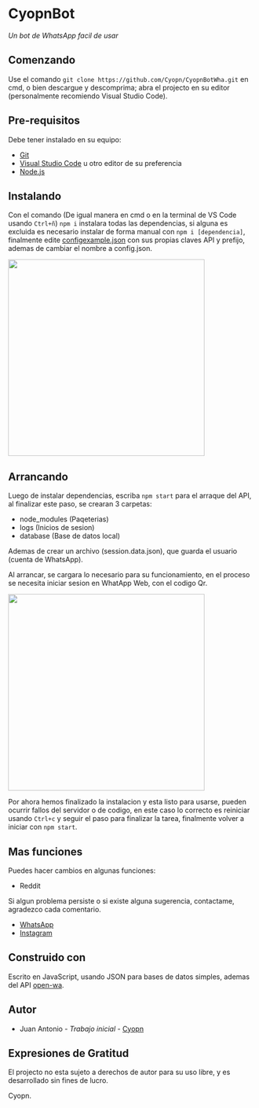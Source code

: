 # CyopnBot
_Un bot de WhatsApp facil de usar_

## Comenzando
Use el comando `git clone https://github.com/Cyopn/CyopnBotWha.git` en cmd, o bien descargue y descomprima; abra el projecto en su editor (personalmente recomiendo Visual Studio Code).

## Pre-requisitos
Debe tener instalado en su equipo:

- [Git](https://git-scm.com/downloads)
- [Visual Studio Code](https://code.visualstudio.com/) u otro editor de su preferencia
- [Node.js](https://nodejs.org/en/)

## Instalando
Con el comando (De igual manera en cmd o en la terminal de VS Code usando `Ctrl+ñ`) `npm i` instalara todas las dependencias, si alguna es excluida es necesario instalar de forma manual con `npm i [dependencia]`, finalmente edite [configexample.json](https://github.com/Cyopn/CyopnBotWha/blob/master/configexample.json) con sus propias claves API y prefijo, ademas de cambiar el nombre a config.json.

<img
    src="https://i.imgur.com/VA1TGI0.png" height="400px">

## Arrancando
Luego de instalar dependencias, escriba `npm start` para el arraque del API, al finalizar este paso, se crearan 3 carpetas:
- node_modules (Paqeterias)
- logs (Inicios de sesion)
- database (Base de datos local)

Ademas de crear un archivo (session.data.json), que guarda el usuario (cuenta de WhatsApp).
  
Al arrancar, se cargara lo necesario para su funcionamiento, en el proceso se necesita iniciar sesion en WhatApp Web, con el codigo Qr.

<img
    src="https://i.imgur.com/MDtfC1v.png" height="400px">

Por ahora hemos finalizado la instalacion y esta listo para usarse, pueden ocurrir fallos del servidor o de codigo, en este caso lo correcto es reiniciar usando `Ctrl+c` y seguir el paso para finalizar la tarea, finalmente volver a iniciar con `npm start`.

## Mas funciones
Puedes hacer cambios en algunas funciones:
- Reddit
  
Si algun problema persiste o si existe alguna sugerencia, contactame, agradezco cada comentario.
- [WhatsApp](https://wa.me/+52562712778)
- [Instagram](https://instagram.com/Cyopn_)
## Construido con
Escrito en JavaScript, usando JSON para bases de datos simples, ademas del API [open-wa](https://github.com/open-wa).

## Autor
- Juan Antonio - _Trabajo inicial_ - [Cyopn](https://github.com/Cyopn/)

## Expresiones de Gratitud
El projecto no esta sujeto a derechos de autor para su uso libre, y es desarrollado sin fines de lucro.

Cyopn.
